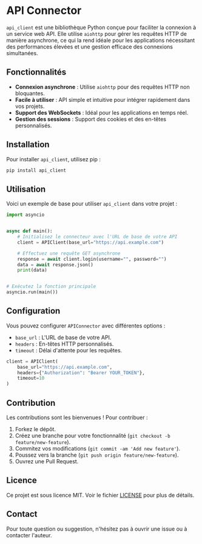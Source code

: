 # API Connector

`api_client` est une bibliothèque Python conçue pour faciliter la connexion à un service web API. Elle utilise `aiohttp` pour gérer les requêtes HTTP de manière asynchrone, ce qui la rend idéale pour les applications nécessitant des performances élevées et une gestion efficace des connexions simultanées.

## Fonctionnalités

- **Connexion asynchrone** : Utilise `aiohttp` pour des requêtes HTTP non bloquantes.
- **Facile à utiliser** : API simple et intuitive pour intégrer rapidement dans vos projets.
- **Support des WebSockets** : Idéal pour les applications en temps réel.
- **Gestion des sessions** : Support des cookies et des en-têtes personnalisés.

## Installation

Pour installer `api_client`, utilisez pip :

```bash
pip install api_client
```

## Utilisation

Voici un exemple de base pour utiliser `api_client` dans votre projet :

```python
import asyncio


async def main():
    # Initialisez le connecteur avec l'URL de base de votre API
    client = APIClient(base_url="https://api.example.com")

    # Effectuez une requête GET asynchrone
    response = await client.login(username="", password="")
    data = await response.json()
    print(data)


# Exécutez la fonction principale
asyncio.run(main())
```

## Configuration

Vous pouvez configurer `APIConnector` avec différentes options :

- `base_url` : L'URL de base de votre API.
- `headers` : En-têtes HTTP personnalisés.
- `timeout` : Délai d'attente pour les requêtes.

```python
client = APIClient(
    base_url="https://api.example.com",
    headers={"Authorization": "Bearer YOUR_TOKEN"},
    timeout=10
)
```

## Contribution

Les contributions sont les bienvenues ! Pour contribuer :

1. Forkez le dépôt.
2. Créez une branche pour votre fonctionnalité (`git checkout -b feature/new-feature`).
3. Commitez vos modifications (`git commit -am 'Add new feature'`).
4. Poussez vers la branche (`git push origin feature/new-feature`).
5. Ouvrez une Pull Request.

## Licence

Ce projet est sous licence MIT. Voir le fichier [LICENSE](LICENSE) pour plus de détails.

## Contact

Pour toute question ou suggestion, n'hésitez pas à ouvrir une issue ou à contacter l'auteur.
